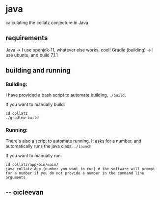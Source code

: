 # java

calculating the collatz conjecture in Java

## requirements

Java -> I use openjdk-11, whatever else works, cool!
Gradle (building) -> I use ubuntu, and build 7.1.1

## building and running

### Building:
    
I have provided a bash script to automate building, `./build`.

If you want to manually build:

    cd collatz
    ./gradlew build

### Running:

There's also a script to automate running. It asks for a number, and automatically runs the java class. `./launch`

If you want to manually run:

    cd collatz/app/bin/main/
    java collatz.App {number you want to run} # the software will prompt for a number if you do not provide a number in the command line arguments

## -- oicleevan